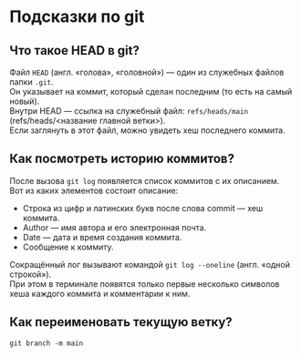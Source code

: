 # Подсказки по git

## Что такое HEAD в git?
Файл `HEAD` (англ. «голова», «головной») — один из служебных файлов папки `.git`.  
Он указывает на коммит, который сделан последним (то есть на самый новый).  
Внутри HEAD — ссылка на служебный файл: `refs/heads/main` (refs/heads/<название главной ветки>).  
Если заглянуть в этот файл, можно увидеть хеш последнего коммита.

## Как посмотреть историю коммитов?
После вызова `git log` появляется список коммитов с их описанием.  
Вот из каких элементов состоит описание:  
* Строка из цифр и латинских букв после слова commit — хеш коммита.  
* Author — имя автора и его электронная почта.  
* Date — дата и время создания коммита.  
* Сообщение к коммиту.

Сокращённый лог вызывают командой `git log --oneline` (англ. «одной строкой»).  
При этом в терминале появятся только первые несколько символов хеша каждого коммита и комментарии к ним.

## Как переименовать текущую ветку?
`git branch -m main`